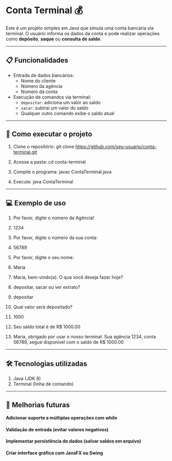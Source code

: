 # Conta Terminal 💰

Este é um projeto simples em Java que simula uma conta bancária via terminal. O usuário informa os dados da conta e pode realizar operações como **depósito**, **saque** ou **consulta de saldo**.

---

## 📋 Funcionalidades

- Entrada de dados bancários:
  - Nome do cliente
  - Número da agência
  - Número da conta
- Execução de comandos via terminal:
  - `depositar`: adiciona um valor ao saldo
  - `sacar`: subtrai um valor do saldo
  -  Qualquer outro comando exibe o saldo atual

---

## 🚀 Como executar o projeto

1. Clone o repositório:
   git clone https://github.com/seu-usuario/conta-terminal.git

2. Acesse a pasta:
    cd conta-terminal
   
3. Compile o programa:
    javac ContaTerminal.java
   
4. Execute:
    java ContaTerminal

---

## 💻 Exemplo de uso

1. Por favor, digite o número da Agência!
2. 1234
3. Por favor, digite o número da sua conta: 
4. 56789
5. Por favor, digite o seu nome: 
6. Maria

7. Maria, bem-vindo(a). O que você deseja fazer hoje?
8. depositar, sacar ou ver extrato?
9. depositar
10. Qual valor será depositado?
11. 1000
12. Seu saldo total é de R$ 1000.00
13. Maria, obrigado por usar o nosso terminal. Sua agência 1234, conta 56789, segue disponível com o saldo de R$ 1000.00

---

## 🛠 Tecnologias utilizadas
1. Java (JDK 8)
2. Terminal (linha de comando)

---

## 🎯 Melhorias futuras 
#### Adicionar suporte a múltiplas operações com while
#### Validação de entrada (evitar valores negativos)
#### Implementar persistência de dados (salvar saldos em arquivo)
#### Criar interface gráfica com JavaFX ou Swing
